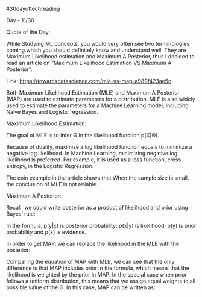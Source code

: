 #30dayoftechreading

Day - 11/30

Quote of the Day: 

While Studying ML concepts, you would very often see two terminologies coming which you should definitely know and understand well. They are Maximum Likelihood estimation and Maximum A Posterior, thus I decided to read an article on “Maximum Likelihood Estimation VS Maximum A Posterior”.

Link: https://towardsdatascience.com/mle-vs-map-a989f423ae5c 

Both Maximum Likelihood Estimation (MLE) and Maximum A Posterior (MAP) are used to estimate parameters for a distribution. MLE is also widely used to estimate the parameters for a Machine Learning model, including Naïve Bayes and Logistic regression.


Maximum Likelihood Estimation:

The goal of MLE is to infer Θ in the likelihood function p(X|Θ).

Because of duality, maximize a log likelihood function equals to minimize a negative log likelihood. In Machine Learning, minimizing negative log likelihood is preferred. For example, it is used as a loss function, cross entropy, in the Logistic Regression.

The coin example in the article shows that When the sample size is small, the conclusion of MLE is not reliable.



Maximum A Posterior:

Recall, we could write posterior as a product of likelihood and prior using Bayes’ rule:

In the formula, p(y|x) is posterior probability; p(x|y) is likelihood; p(y) is prior probability and p(x) is evidence.



In order to get MAP, we can replace the likelihood in the MLE with the posterior:



Comparing the equation of MAP with MLE, we can see that the only difference is that MAP includes prior in the formula, which means that the likelihood is weighted by the prior in MAP.
In the special case when prior follows a uniform distribution, this means that we assign equal weights to all possible value of the Θ. In this case, MAP can be written as:

